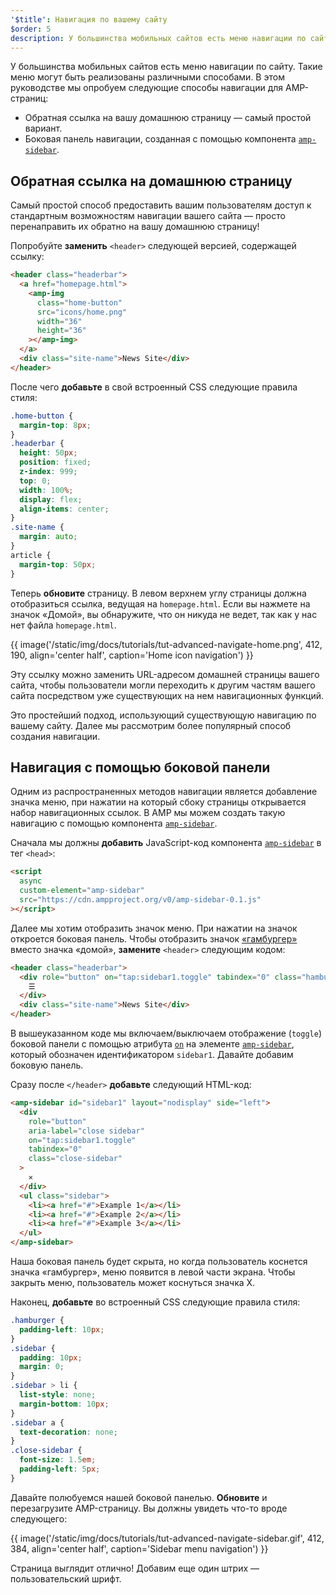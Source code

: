 ```yaml
---
'$title': Навигация по вашему сайту
$order: 5
description: У большинства мобильных сайтов есть меню навигации по сайту. Такие меню могут быть реализованы различными способами. В этом уроке мы попробуем следующие примеры для...
---
```


У большинства мобильных сайтов есть меню навигации по сайту. Такие меню могут быть реализованы различными способами. В этом руководстве мы опробуем следующие способы навигации для AMP-страниц:

- Обратная ссылка на вашу домашнюю страницу — самый простой вариант.
- Боковая панель навигации, созданная с помощью компонента [`amp-sidebar`](../../../../documentation/components/reference/amp-sidebar.md).

## Обратная ссылка на домашнюю страницу

Самый простой способ предоставить вашим пользователям доступ к стандартным возможностям навигации вашего сайта — просто перенаправить их обратно на вашу домашнюю страницу!

Попробуйте **заменить** `<header>` следующей версией, содержащей ссылку:

```html
<header class="headerbar">
  <a href="homepage.html">
    <amp-img
      class="home-button"
      src="icons/home.png"
      width="36"
      height="36"
    ></amp-img>
  </a>
  <div class="site-name">News Site</div>
</header>
```

После чего **добавьте** в свой встроенный CSS следующие правила стиля:

```css
.home-button {
  margin-top: 8px;
}
.headerbar {
  height: 50px;
  position: fixed;
  z-index: 999;
  top: 0;
  width: 100%;
  display: flex;
  align-items: center;
}
.site-name {
  margin: auto;
}
article {
  margin-top: 50px;
}
```

Теперь **обновите** страницу. В левом верхнем углу страницы должна отобразиться ссылка, ведущая на `homepage.html`. Если вы нажмете на значок «Домой», вы обнаружите, что он никуда не ведет, так как у нас нет файла `homepage.html`.

{{ image('/static/img/docs/tutorials/tut-advanced-navigate-home.png', 412, 190, align='center half', caption='Home icon navigation') }}

Эту ссылку можно заменить URL-адресом домашней страницы вашего сайта, чтобы пользователи могли переходить к другим частям вашего сайта посредством уже существующих на нем навигационных функций.

Это простейший подход, использующий существующую навигацию по вашему сайту. Далее мы рассмотрим более популярный способ создания навигации.

## Навигация с помощью боковой панели

Одним из распространенных методов навигации является добавление значка меню, при нажатии на который сбоку страницы открывается набор навигационных ссылок. В AMP мы можем создать такую навигацию с помощью компонента [`amp-sidebar`](../../../../documentation/components/reference/amp-sidebar.md).

Сначала мы должны **добавить** JavaScript-код компонента [`amp-sidebar`](../../../../documentation/components/reference/amp-sidebar.md) в тег `<head>`:

```html
<script
  async
  custom-element="amp-sidebar"
  src="https://cdn.ampproject.org/v0/amp-sidebar-0.1.js"
></script>
```

Далее мы хотим отобразить значок меню. При нажатии на значок откроется боковая панель. Чтобы отобразить значок [«гамбургер»](https://en.wikipedia.org/wiki/Hamburger_button) вместо значка «домой», **замените** `<header>` следующим кодом:

```html
<header class="headerbar">
  <div role="button" on="tap:sidebar1.toggle" tabindex="0" class="hamburger">
    ☰
  </div>
  <div class="site-name">News Site</div>
</header>
```

В вышеуказанном коде мы включаем/выключаем отображение (`toggle`) боковой панели с помощью атрибута [`on`](../../../../documentation/guides-and-tutorials/learn/amp-actions-and-events.md) на элементе [`amp-sidebar`](../../../../documentation/components/reference/amp-sidebar.md), который обозначен идентификатором `sidebar1`. Давайте добавим боковую панель.

Сразу после `</header>` **добавьте** следующий HTML-код:

```html
<amp-sidebar id="sidebar1" layout="nodisplay" side="left">
  <div
    role="button"
    aria-label="close sidebar"
    on="tap:sidebar1.toggle"
    tabindex="0"
    class="close-sidebar"
  >
    ✕
  </div>
  <ul class="sidebar">
    <li><a href="#">Example 1</a></li>
    <li><a href="#">Example 2</a></li>
    <li><a href="#">Example 3</a></li>
  </ul>
</amp-sidebar>
```

Наша боковая панель будет скрыта, но когда пользователь коснется значка «гамбургер», меню появится в левой части экрана. Чтобы закрыть меню, пользователь может коснуться значка X.

Наконец, **добавьте** во встроенный CSS следующие правила стиля:

```css
.hamburger {
  padding-left: 10px;
}
.sidebar {
  padding: 10px;
  margin: 0;
}
.sidebar > li {
  list-style: none;
  margin-bottom: 10px;
}
.sidebar a {
  text-decoration: none;
}
.close-sidebar {
  font-size: 1.5em;
  padding-left: 5px;
}
```

Давайте полюбуемся нашей боковой панелью. **Обновите** и перезагрузите AMP-страницу. Вы должны увидеть что-то вроде следующего:

{{ image('/static/img/docs/tutorials/tut-advanced-navigate-sidebar.gif', 412, 384, align='center half', caption='Sidebar menu navigation') }}

Страница выглядит отлично! Добавим еще один штрих — пользовательский шрифт.
